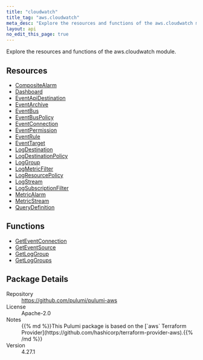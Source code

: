 ```yaml
---
title: "cloudwatch"
title_tag: "aws.cloudwatch"
meta_desc: "Explore the resources and functions of the aws.cloudwatch module."
layout: api
no_edit_this_page: true
---
```


<!-- WARNING: this file was generated by Pulumi Docs Generator. -->
<!-- Do not edit by hand unless you're certain you know what you are doing! -->

Explore the resources and functions of the aws.cloudwatch module.

<h2 id="resources">Resources</h2>
<ul class="api">
    <li><a href="compositealarm" title="CompositeAlarm"><span class="api-symbol api-symbol--resource"></span>CompositeAlarm</a></li>
    <li><a href="dashboard" title="Dashboard"><span class="api-symbol api-symbol--resource"></span>Dashboard</a></li>
    <li><a href="eventapidestination" title="EventApiDestination"><span class="api-symbol api-symbol--resource"></span>EventApiDestination</a></li>
    <li><a href="eventarchive" title="EventArchive"><span class="api-symbol api-symbol--resource"></span>EventArchive</a></li>
    <li><a href="eventbus" title="EventBus"><span class="api-symbol api-symbol--resource"></span>EventBus</a></li>
    <li><a href="eventbuspolicy" title="EventBusPolicy"><span class="api-symbol api-symbol--resource"></span>EventBusPolicy</a></li>
    <li><a href="eventconnection" title="EventConnection"><span class="api-symbol api-symbol--resource"></span>EventConnection</a></li>
    <li><a href="eventpermission" title="EventPermission"><span class="api-symbol api-symbol--resource"></span>EventPermission</a></li>
    <li><a href="eventrule" title="EventRule"><span class="api-symbol api-symbol--resource"></span>EventRule</a></li>
    <li><a href="eventtarget" title="EventTarget"><span class="api-symbol api-symbol--resource"></span>EventTarget</a></li>
    <li><a href="logdestination" title="LogDestination"><span class="api-symbol api-symbol--resource"></span>LogDestination</a></li>
    <li><a href="logdestinationpolicy" title="LogDestinationPolicy"><span class="api-symbol api-symbol--resource"></span>LogDestinationPolicy</a></li>
    <li><a href="loggroup" title="LogGroup"><span class="api-symbol api-symbol--resource"></span>LogGroup</a></li>
    <li><a href="logmetricfilter" title="LogMetricFilter"><span class="api-symbol api-symbol--resource"></span>LogMetricFilter</a></li>
    <li><a href="logresourcepolicy" title="LogResourcePolicy"><span class="api-symbol api-symbol--resource"></span>LogResourcePolicy</a></li>
    <li><a href="logstream" title="LogStream"><span class="api-symbol api-symbol--resource"></span>LogStream</a></li>
    <li><a href="logsubscriptionfilter" title="LogSubscriptionFilter"><span class="api-symbol api-symbol--resource"></span>LogSubscriptionFilter</a></li>
    <li><a href="metricalarm" title="MetricAlarm"><span class="api-symbol api-symbol--resource"></span>MetricAlarm</a></li>
    <li><a href="metricstream" title="MetricStream"><span class="api-symbol api-symbol--resource"></span>MetricStream</a></li>
    <li><a href="querydefinition" title="QueryDefinition"><span class="api-symbol api-symbol--resource"></span>QueryDefinition</a></li>
</ul>

<h2 id="functions">Functions</h2>
<ul class="api">
    <li><a href="geteventconnection" title="GetEventConnection"><span class="api-symbol api-symbol--function"></span>GetEventConnection</a></li>
    <li><a href="geteventsource" title="GetEventSource"><span class="api-symbol api-symbol--function"></span>GetEventSource</a></li>
    <li><a href="getloggroup" title="GetLogGroup"><span class="api-symbol api-symbol--function"></span>GetLogGroup</a></li>
    <li><a href="getloggroups" title="GetLogGroups"><span class="api-symbol api-symbol--function"></span>GetLogGroups</a></li>
</ul>

<h2 id="package-details">Package Details</h2>
<dl class="package-details">
	<dt>Repository</dt>
	<dd><a href="https://github.com/pulumi/pulumi-aws">https://github.com/pulumi/pulumi-aws</a></dd>
	<dt>License</dt>
	<dd>Apache-2.0</dd>
	<dt>Notes</dt>
	<dd>{{% md %}}This Pulumi package is based on the [`aws` Terraform Provider](https://github.com/hashicorp/terraform-provider-aws).{{% /md %}}</dd>
	<dt>Version</dt>
	<dd>4.27.1</dd>
</dl>

